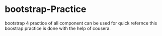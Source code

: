 # bootstrap-Practice
bootstrap 4 practice of all component can be used for quick refernce
this boostrap practice is done with the help of cousera. 
